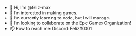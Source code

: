 - 👋 Hi, I’m @feliz-max
- 👀 I’m interested in making games.
- 🌱 I’m currently learning to code, but I will manage.
- 💞️ I’m looking to collaborate on the Epic Games Organization!
- 📫 How to reach me: Discord: Feliz#0001

<!---
feliz-max/feliz-max is a ✨ special ✨ repository because its `README.md` (this file) appears on your GitHub profile.
You can click the Preview link to take a look at your changes.
--->
